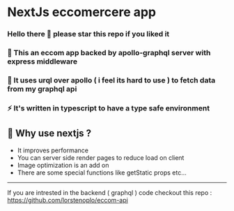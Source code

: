 # NextJs eccomercere app 

### Hello there 👋 please star this repo if you liked it

### 🔭 This an eccom app backed by apollo-graphql server with express middleware
### 🌱 It uses urql over apollo ( i feel its hard to use ) to fetch data from my graphql api
### ⚡ It's written in  typescript to have a type safe environment 

## 🤔  Why use nextjs ?

- It improves performance 
- You can server side render pages to reduce load on client
- Image optimization is an add on
- There are some special functions like getStatic props etc...

<hr />

If you are intrested in the backend ( graphql ) code checkout this repo : https://github.com/lorstenoplo/eccom-api
